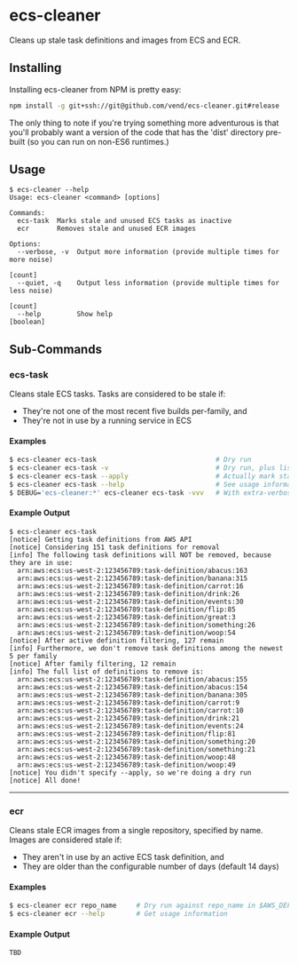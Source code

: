 # ecs-cleaner

Cleans up stale task definitions and images from ECS and ECR.

## Installing

Installing ecs-cleaner from NPM is pretty easy:

```sh
npm install -g git+ssh://git@github.com/vend/ecs-cleaner.git#release
```

The only thing to note if you're trying something more adventurous is that you'll probably
 want a version of the code that has the 'dist' directory pre-built (so you can run on non-ES6 runtimes.)

## Usage

```
$ ecs-cleaner --help
Usage: ecs-cleaner <command> [options]

Commands:
  ecs-task  Marks stale and unused ECS tasks as inactive
  ecr       Removes stale and unused ECR images

Options:
  --verbose, -v  Output more information (provide multiple times for more noise)
                                                                         [count]
  --quiet, -q    Output less information (provide multiple times for less noise)
                                                                         [count]
  --help         Show help                                             [boolean]
```

## Sub-Commands

### ecs-task

Cleans stale ECS tasks. Tasks are considered to be stale if:

 * They're not one of the most recent five builds per-family, and
 * They're not in use by a running service in ECS

#### Examples

```sh
$ ecs-cleaner ecs-task                              # Dry run
$ ecs-cleaner ecs-task -v                           # Dry run, plus list out every task considered stale
$ ecs-cleaner ecs-task --apply                      # Actually mark stale tasks as inactive
$ ecs-cleaner ecs-task --help                       # See usage information
$ DEBUG='ecs-cleaner:*' ecs-cleaner ecs-task -vvv   # With extra-verbose debugging output
```

#### Example Output

```
$ ecs-cleaner ecs-task
[notice] Getting task definitions from AWS API
[notice] Considering 151 task definitions for removal
[info] The following task definitions will NOT be removed, because they are in use:
  arn:aws:ecs:us-west-2:123456789:task-definition/abacus:163
  arn:aws:ecs:us-west-2:123456789:task-definition/banana:315
  arn:aws:ecs:us-west-2:123456789:task-definition/carrot:16
  arn:aws:ecs:us-west-2:123456789:task-definition/drink:26
  arn:aws:ecs:us-west-2:123456789:task-definition/events:30
  arn:aws:ecs:us-west-2:123456789:task-definition/flip:85
  arn:aws:ecs:us-west-2:123456789:task-definition/great:3
  arn:aws:ecs:us-west-2:123456789:task-definition/something:26
  arn:aws:ecs:us-west-2:123456789:task-definition/woop:54
[notice] After active definition filtering, 127 remain
[info] Furthermore, we don't remove task definitions among the newest 5 per family
[notice] After family filtering, 12 remain
[info] The full list of definitions to remove is:
  arn:aws:ecs:us-west-2:123456789:task-definition/abacus:155
  arn:aws:ecs:us-west-2:123456789:task-definition/abacus:154
  arn:aws:ecs:us-west-2:123456789:task-definition/banana:305
  arn:aws:ecs:us-west-2:123456789:task-definition/carrot:9
  arn:aws:ecs:us-west-2:123456789:task-definition/carrot:10
  arn:aws:ecs:us-west-2:123456789:task-definition/drink:21
  arn:aws:ecs:us-west-2:123456789:task-definition/events:24
  arn:aws:ecs:us-west-2:123456789:task-definition/flip:81
  arn:aws:ecs:us-west-2:123456789:task-definition/something:20
  arn:aws:ecs:us-west-2:123456789:task-definition/something:21
  arn:aws:ecs:us-west-2:123456789:task-definition/woop:48
  arn:aws:ecs:us-west-2:123456789:task-definition/woop:49
[notice] You didn't specify --apply, so we're doing a dry run
[notice] All done!
```

---

### ecr

Cleans stale ECR images from a single repository, specified by name. Images are considered stale if:
  * They aren't in use by an active ECS task definition, and
  * They are older than the configurable number of days (default 14 days)

#### Examples

```sh
$ ecs-cleaner ecr repo_name     # Dry run against repo_name in $AWS_DEFAULT_REGION
$ ecs-cleaner ecr --help        # Get usage information
```

#### Example Output

```
TBD
```
